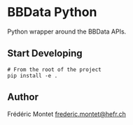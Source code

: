 BBData Python
==============

Python wrapper around the BBData APIs.

Start Developing
----------------

    # From the root of the project
    pip install -e .

Author
------

Frédéric Montet
frederic.montet@hefr.ch